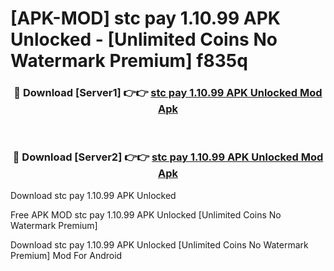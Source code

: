 # [APK-MOD] stc pay 1.10.99 APK Unlocked - [Unlimited Coins No Watermark Premium] f835q



<div align="center">
<h3>🔴 Download [Server1] 👉👉 <a href="https://momento.my/?title=stc_pay_1.10.99_APK_Unlocked">stc pay 1.10.99 APK Unlocked Mod Apk</a></h3><br>

<h3>🔴 Download [Server2] 👉👉 <a href="https://momento.my/?title=stc_pay_1.10.99_APK_Unlocked">stc pay 1.10.99 APK Unlocked Mod Apk</a></h3>
</div>



Download stc pay 1.10.99 APK Unlocked 

Free APK MOD stc pay 1.10.99 APK Unlocked [Unlimited Coins No Watermark Premium]

Download stc pay 1.10.99 APK Unlocked [Unlimited Coins No Watermark Premium] Mod For Android
